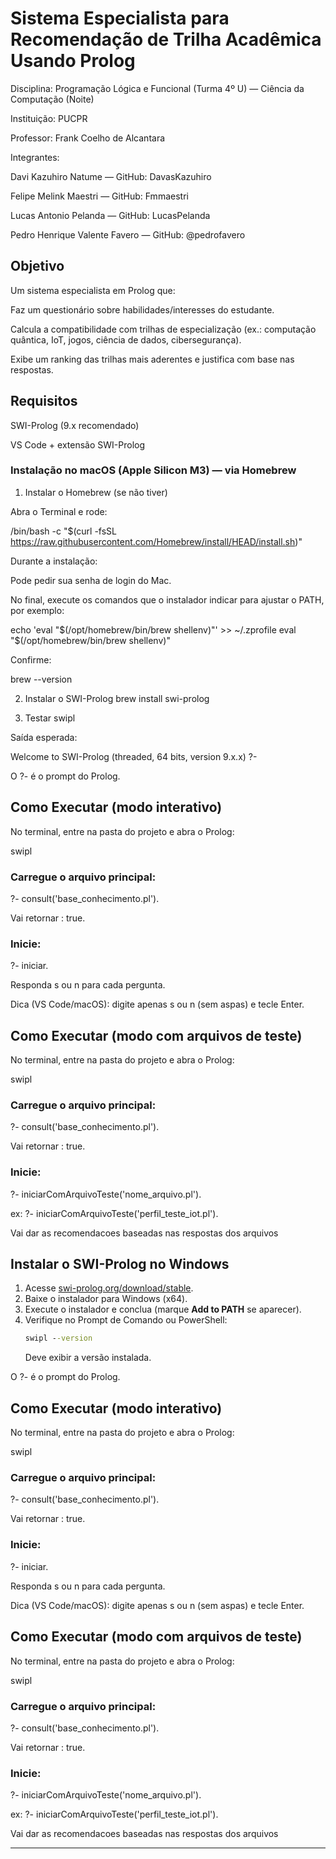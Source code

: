 # Sistema Especialista para Recomendação de Trilha Acadêmica Usando Prolog

Disciplina: Programação Lógica e Funcional (Turma 4º U) — Ciência da Computação (Noite)

Instituição: PUCPR

Professor: Frank Coelho de Alcantara

Integrantes:

Davi Kazuhiro Natume — GitHub: DavasKazuhiro

Felipe Melink Maestri — GitHub: Fmmaestri

Lucas Antonio Pelanda — GitHub: LucasPelanda

Pedro Henrique Valente Favero — GitHub: @pedrofavero


## Objetivo

Um sistema especialista em Prolog que:

Faz um questionário sobre habilidades/interesses do estudante.

Calcula a compatibilidade com trilhas de especialização (ex.: computação quântica, IoT, jogos, ciência de dados, cibersegurança).

Exibe um ranking das trilhas mais aderentes e justifica com base nas respostas.


## Requisitos

SWI-Prolog (9.x recomendado)

VS Code + extensão SWI-Prolog

### Instalação no macOS (Apple Silicon M3) — via Homebrew
1) Instalar o Homebrew (se não tiver)

Abra o Terminal e rode:

/bin/bash -c "$(curl -fsSL https://raw.githubusercontent.com/Homebrew/install/HEAD/install.sh)"


Durante a instalação:

Pode pedir sua senha de login do Mac.

No final, execute os comandos que o instalador indicar para ajustar o PATH, por exemplo:

echo 'eval "$(/opt/homebrew/bin/brew shellenv)"' >> ~/.zprofile
eval "$(/opt/homebrew/bin/brew shellenv)"


Confirme:

brew --version

2) Instalar o SWI-Prolog
brew install swi-prolog

3) Testar
swipl


Saída esperada:

Welcome to SWI-Prolog (threaded, 64 bits, version 9.x.x)
?-


O ?- é o prompt do Prolog.

## Como Executar (modo interativo)

No terminal, entre na pasta do projeto e abra o Prolog:

swipl


### Carregue o arquivo principal:

?- consult('base_conhecimento.pl').

Vai retornar : true.


### Inicie:

?- iniciar.


Responda s ou n para cada pergunta.

Dica (VS Code/macOS): digite apenas s ou n (sem aspas) e tecle Enter.


## Como Executar (modo com arquivos de teste)

No terminal, entre na pasta do projeto e abra o Prolog:

swipl


### Carregue o arquivo principal:

?- consult('base_conhecimento.pl').

Vai retornar : true.


### Inicie:

?- iniciarComArquivoTeste('nome_arquivo.pl').

ex: ?- iniciarComArquivoTeste('perfil_teste_iot.pl').

Vai dar as recomendacoes baseadas nas respostas dos arquivos

## Instalar o SWI-Prolog no Windows

1. Acesse [swi-prolog.org/download/stable](https://www.swi-prolog.org/download/stable).
2. Baixe o instalador para Windows (x64).
3. Execute o instalador e conclua (marque **Add to PATH** se aparecer).
4. Verifique no Prompt de Comando ou PowerShell:
   ```bat
   swipl --version
   ```
   Deve exibir a versão instalada.


O ?- é o prompt do Prolog.

## Como Executar (modo interativo)

No terminal, entre na pasta do projeto e abra o Prolog:

swipl


### Carregue o arquivo principal:

?- consult('base_conhecimento.pl').

Vai retornar : true.


### Inicie:

?- iniciar.

Responda s ou n para cada pergunta.

Dica (VS Code/macOS): digite apenas s ou n (sem aspas) e tecle Enter.


## Como Executar (modo com arquivos de teste)

No terminal, entre na pasta do projeto e abra o Prolog:

swipl


### Carregue o arquivo principal:

?- consult('base_conhecimento.pl').

Vai retornar : true.


### Inicie:

?- iniciarComArquivoTeste('nome_arquivo.pl').

ex: ?- iniciarComArquivoTeste('perfil_teste_iot.pl').


Vai dar as recomendacoes baseadas nas respostas dos arquivos



---
